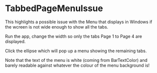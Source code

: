 # TabbedPageMenuIssue

This highlights a possible issue with the Menu that displays in Windows
if the wcreen is not wide enough to show all the tabs.

Run the app, change the width so only the tabs Page 1 to Page 4 are displayed.

Click the ellipse which will pop up a menu showing the remaining tabs.

Note that the text of the menu is white (coming from BarTextColor) and barely readable against
whatever the colour of the menu background is!

